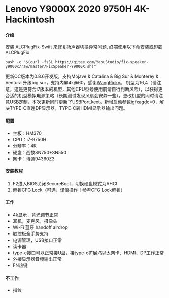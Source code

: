 # Lenovo Y9000X 2020 9750H 4K-Hackintosh

#### 介绍
安装 ALCPlugFix-Swift 来修复扬声器切换异常问题, 终端使用以下命安装或卸载 ALCPlugFix
  
```
bash -c "$(curl -fsSL https://gitee.com/YasuStudio/fix-speaker-y9000x/raw/master/FixSpeaker-Y9000X.sh)"
```
更新OC版本为0.8.6开发版，支持Mojave & Catalina & Big Sur & Monterey & Ventura
升级big sur，支持内屏4k@60，感谢[WangRicky](http://github.com/WangRicky/Y9000X-HACKINTOSH)。
机型为16,4（请注意，这是更符合i7版本的机型，其他CPU型号使用前请自行判断风险），以获得更合适的机型模拟电源策略（长期测试发现风扇会安静一些），更改机型的同时请注意USB定制，本次更新同时更新了USBPort.kext。新增启动参数igfxagdc=0，解决TYPE-C直连DP显示器，TYPE-C转HDMI显示器输出问题。

 #### **配置** 
- 主板：HM370
- CPU：i7-9750H
- 分辨率：4K
- 硬盘：西数SN750+SN550
- 网卡：博通94360Z3

#### 安装教程

1.  F2进入BIOS关闭SecureBoot，切换硬盘模式为AHCI
2.  解锁CFG Lock（可选，谨慎操作！参考CFG Lock[解锁](https://bbs.pcbeta.com/viewthread-1845189-1-1.html)）

#### 工作


- 4k显示，背光调节正常
- 耳机，麦克风，摄像头
- Wi-Fi 蓝牙 handoff airdrop
- 触控板全手势支持
- 电源管理，USB接口正常
- 读卡器
- type-c接口可以正常接U盘，接type-c扩展坞以太网卡、HDMI，DP工作正常
- 外接显示器音频输出正常
- FN热键


#### 不工作

- 指纹

